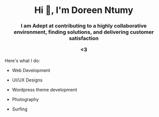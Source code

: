 
<h1 align="center">Hi 👋, I'm Doreen Ntumy</h1>
<h3 align="center">I am Adept at contributing to a highly collaborative environment, finding solutions, and delivering customer satisfaction

 <3 </h3>

Here's what I do:


- Web Development

- UI/UX Designs

- Wordpress theme development

- Photography

- Surfing





